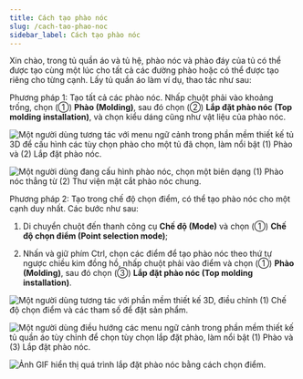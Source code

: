 ```yaml
---
title: Cách tạo phào nóc
slug: /cach-tao-phao-noc
sidebar_label: Cách tạo phào nóc
---
```


Xin chào, trong tủ quần áo và tủ hệ, phào nóc và phào đáy của tủ có thể được tạo cùng một lúc cho tất cả các đường phào hoặc có thể được tạo riêng cho từng cạnh. Lấy tủ quần áo làm ví dụ, thao tác như sau:

Phương pháp 1: Tạo tất cả các phào nóc. Nhấp chuột phải vào khoảng trống, chọn (①) **Phào (Molding)**, sau đó chọn (②) **Lắp đặt phào nóc (Top molding installation)**, và chọn kiểu dáng cũng như vật liệu của phào nóc.

![Một người dùng tương tác với menu ngữ cảnh trong phần mềm thiết kế tủ 3D để cấu hình các tùy chọn phào cho một tủ đã chọn, làm nổi bật (1) Phào và (2) Lắp đặt phào nóc.](https://storage.googleapis.com/jegavn_kb/images/7ab00017-5ff4-4311-9ce7-2b3103bb75a3.png)

![Một người dùng đang cấu hình phào nóc, chọn một biên dạng (1) Phào nóc thẳng từ (2) Thư viện mặt cắt phào nóc chung.](https://storage.googleapis.com/jegavn_kb/images/45969890-fd6b-488e-ada4-7a5ad6d7dd08.png)

Phương pháp 2: Tạo trong chế độ chọn điểm, có thể tạo phào nóc cho một cạnh duy nhất. Các bước như sau:

1. Di chuyển chuột đến thanh công cụ **Chế độ (Mode)** và chọn (①) **Chế độ chọn điểm (Point selection mode)**;

2. Nhấn và giữ phím Ctrl, chọn các điểm để tạo phào nóc theo thứ tự ngược chiều kim đồng hồ, nhấp chuột phải vào điểm và chọn (①) **Phào (Molding)**, sau đó chọn (③) **Lắp đặt phào nóc (Top molding installation)**.

![Một người dùng tương tác với phần mềm thiết kế 3D, điều chỉnh (1) Chế độ chọn điểm và các tham số để đặt sản phẩm.](https://storage.googleapis.com/jegavn_kb/images/e4c0ff18-4292-43b1-a9f3-eec16e53e32d.png)

![Một người dùng điều hướng các menu ngữ cảnh trong phần mềm thiết kế tủ quần áo tùy chỉnh để chọn tùy chọn lắp đặt phào, làm nổi bật (1) Phào và (3) Lắp đặt phào nóc.](https://storage.googleapis.com/jegavn_kb/images/7caf87e1-8698-4886-88b8-0074101042b7.png)

![Ảnh GIF hiển thị quá trình lắp đặt phào nóc bằng cách chọn điểm.](https://storage.googleapis.com/jegavn_kb/images/658e4872-be25-42db-8e45-948414995518.gif)